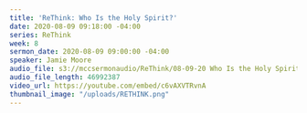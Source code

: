 ```yaml
---
title: 'ReThink: Who Is the Holy Spirit?'
date: 2020-08-09 09:18:00 -04:00
series: ReThink
week: 8
sermon_date: 2020-08-09 09:00:00 -04:00
speaker: Jamie Moore
audio_file: s3://mccsermonaudio/ReThink/08-09-20 Who Is the Holy Spirit.mp3
audio_file_length: 46992387
video_url: https://youtube.com/embed/c6vAXVTRvnA
thumbnail_image: "/uploads/RETHINK.png"
---
```



